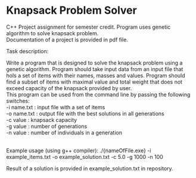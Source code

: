 # Knapsack Problem Solver
C++ Project assignment for semester credit. Program uses genetic algorithm to solve knapsack problem.<br/>
Documentation of a project is provided in pdf file.</br>

Task description: 

Write a program that is designed to solve the knapsack problem using a genetic algorithm. Program should take
input data from an input file that hols a set of items with their names, masses and values. Program should find a
subset of items with maximal value and total weight that does not exceed capacity of the knapsack provided by
user.<br/>
This program can be used from the command line by passing the following switches: <br/>
-i name.txt : input file with a set of items<br/>
-o name.txt : output file with the best solutions in all generations<br/>
-c value : knapsack capacity<br/>
-g value : number of generations<br/>
-n value : number of individuals in a generation<br/><br/>

Example usage (using g++ compiler): ./{nameOfFile.exe} -i example_items.txt -o example_solution.txt -c 5.0 -g 1000 -n 100<br/>

Result of a solution is provided in example_solution.txt in repository.
